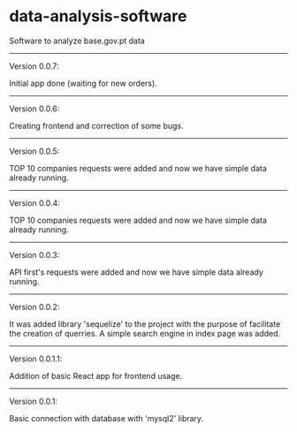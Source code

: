 # data-analysis-software
Software to analyze base.gov.pt data

-----------------------------------------------
Version 0.0.7:

Initial app done (waiting for new orders).

-----------------------------------------------
Version 0.0.6:

Creating frontend and correction of some bugs.

-----------------------------------------------
Version 0.0.5:

TOP 10 companies requests were added and now we have simple data already running.

-----------------------------------------------
Version 0.0.4:

TOP 10 companies requests were added and now we have simple data already running.

-----------------------------------------------
Version 0.0.3:

API first's requests were added and now we have simple data already running.

-----------------------------------------------
Version 0.0.2:

It was added library 'sequelize' to the project with the purpose of facilitate the creation of querries.
A simple search engine in index page was added.

-----------------------------------------------
Version 0.0.1.1:

Addition of basic React app for frontend usage.

-----------------------------------------------
Version 0.0.1:

Basic connection with database with 'mysql2' library.

